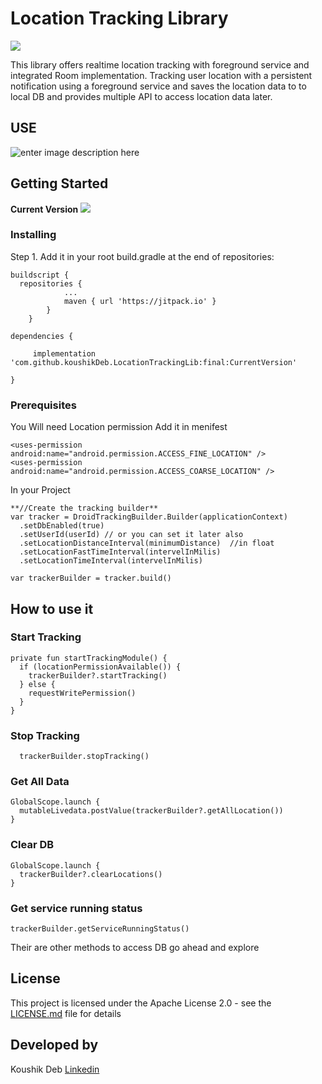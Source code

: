 
# Location Tracking Library  
 [![](https://jitpack.io/v/koushikDeb/LocationTrackingLib.svg)](https://jitpack.io/#koushikDeb/LocationTrackingLib)
 
This library offers realtime location tracking with foreground service and integrated Room implementation. Tracking user location with a persistent notification using a foreground service and saves the location data to to local DB and provides multiple API to access location data later.  

## USE

![enter image description here](https://github.com/koushikDeb/LocationTrackingLib/blob/master/demo.gif?raw=true)


## Getting Started

**Current Version** 
 [![](https://jitpack.io/v/koushikDeb/LocationTrackingLib.svg)](https://jitpack.io/#koushikDeb/LocationTrackingLib)

### Installing

Step 1. Add it in your root build.gradle at the end of repositories:

```
buildscript {  
  repositories {
			...
			maven { url 'https://jitpack.io' }
		}
	}
```


```
dependencies {

     implementation 'com.github.koushikDeb.LocationTrackingLib:final:CurrentVersion'

}
```


### Prerequisites

You Will need Location permission
Add it in menifest
```
<uses-permission android:name="android.permission.ACCESS_FINE_LOCATION" />  
<uses-permission android:name="android.permission.ACCESS_COARSE_LOCATION" />
```

In your Project

```
**//Create the tracking builder** 
var tracker = DroidTrackingBuilder.Builder(applicationContext)  
  .setDbEnabled(true)  
  .setUserId(userId) // or you can set it later also  
  .setLocationDistanceInterval(minimumDistance)  //in float
  .setLocationFastTimeInterval(intervelInMilis)  
  .setLocationTimeInterval(intervelInMilis)

var trackerBuilder = tracker.build()
```    


## How to use it 

### **Start Tracking** 
```
private fun startTrackingModule() {  
  if (locationPermissionAvailable()) {  
    trackerBuilder?.startTracking()  
  } else {  
    requestWritePermission()  
  }  
}
```

### Stop Tracking 
```
  trackerBuilder.stopTracking()  
```

### Get All Data
```
GlobalScope.launch {  
  mutableLivedata.postValue(trackerBuilder?.getAllLocation())  
}
```

### Clear DB
```
GlobalScope.launch {  
  trackerBuilder?.clearLocations()  
}
```

### Get service running status 
```
trackerBuilder.getServiceRunningStatus()
```

Their are other methods to access DB go ahead and explore







## License

This project is licensed under the Apache License 2.0 - see the [LICENSE.md](/LICENSE) file for details


## Developed by

Koushik Deb [Linkedin](https://www.linkedin.com/in/koushik-deb-19562385)












